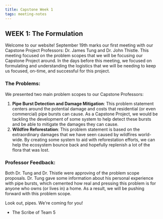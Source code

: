 ```yaml
---
title: Capstone Week 1
tags: meeting-notes
---
```

## WEEK 1: The Formulation
Welcome to our website! September 19th marks our first meeting with our Capstone Project Professors: Dr. James Tung and Dr. John Thistle. This meeting focused on the problem scopes that we will be focusing our Capstone Project around. In the days before this meeting, we focused on formulating and understanding the logistics that we will be needing to keep us focused, on-time, and successful for this project.

### The Problems:
We presented two main problem scopes to our Capstone Professors:
1. **Pipe Burst Detection and Damage Mitigation**: This problem statement centers around the potential damage and costs that residential (or even commercial) pipe bursts can cause. As a Capstone Project, we would be tackling the development of some system to help detect these bursts and be able to mitigate the damages they can cause.
2. **Wildfire Reforestation**: This problem statement is based on the extraordinary damages that we have seen caused by wildfires world-wide. By creating some system to aid with reforestation efforts, we can help the ecosystem bounce back and hopefully replenish a lot of the flora that was lost.

### Professor Feedback:
Both Dr. Tung and Dr. Thistle were approving of the problem scope proposals. Dr. Tung gave some information about his personal experience with pipe bursts, which cemented how real and pressing this problem is for anyone who owns (or lives in) a home. As a result, we will be pushing forward with this problem scope.

Look out, pipes. We're coming for you!
- The Scribe of Team 5

<!--more-->
